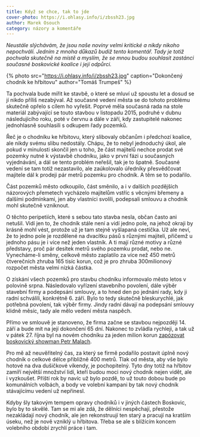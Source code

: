 ```yaml
---
title: Když se chce, tak to jde
cover-photo: https://i.ohlasy.info/i/zbssh23.jpg
author: Marek Osouch
category: názory a komentáře
---
```


*Neustále slýchávám, že jsou naše noviny velmi kritické a nikdy nikoho nepochválí. Jedním z mnoha důkazů budiž tento komentář. Tady je totiž pochvala skutečně na místě a myslím, že se mnou budou souhlasit zastánci současné boskovické koalice i její odpůrci.*

{% photo src="https://i.ohlasy.info/i/zbssh23.jpg" caption="Dokončený chodník ke hřbitovu" author="Tomáš Trumpeš" %}

Ta pochvala bude mířit ke stavbě, o které se mluví už spoustu let a dosud se jí nikdo příliš nezabýval. Až současné vedení města se do tohoto problému skutečně opřelo s cílem ho vyřešit. Poprvé měla současná rada na stole materiál zabývající se touto stavbou v listopadu 2015, podruhé v dubnu následujícího roku, poté v červnu a dále v září, kdy zastupitelé nakonec jednohlasně souhlasili s odkupem řady pozemků.

Řeč je o chodníku ke hřbitovu, který slibovaly občanům i předchozí koalice, ale nikdy svému slibu nedostály. Chápu, že to nebyl jednoduchý úkol, ale pokud v minulosti skončil jen u toho, že část majitelů nechce prodat své pozemky nutné k výstavbě chodníku, jako v první fázi u současných vyjednávání, a dál se tento problém neřešil, tak je to špatně. Současné vedení se tam totiž nezastavilo, ale zaúkolovalo úředníky přesvědčovat majitele dál k prodeji pár metrů pozemku pro chodník. A těm se to podařilo.

Část pozemků město odkoupilo, část směnilo, a i v dalších pozdějších názorových přemetech vycházelo majitelům vstříc s věcnými břemeny a dalšími podmínkami, jen aby vlastníci svolili, podepsali smlouvu a chodník mohl skutečně vzniknout.

O těchto peripetiích, které s sebou tato stavba nesla, občan často ani netušil. Vidí jen to, že chodník stále není a vidí jedno pole, na jehož okraji by krásně mohl vést, protože už je tam stejně vyšlapaná cestička. Už ale neví, že to jedno pole je rozdělené na dvacítku pásů s různými majiteli, přičemž u jednoho pásu je i více než jeden vlastník. A ti mají různé motivy a různé představy, proč pár desítek metrů svého pozemku prodat, nebo ne. Vynecháme-li směny, celkově město zaplatilo za více než 450 metrů čtverečních zhruba 165 tisíc korun, což je pro zhruba 300milionový rozpočet města velmi nízká částka.

O získání všech pozemků pro stavbu chodníku informovalo město letos v polovině srpna. Následovalo vyřízení stavebního povolení, dále výběr stavební firmy a podepsání smlouvy, a to hned den po jednání rady, kdy ji radní schválili, konkrétně 6. září. Bylo to tedy skutečně bleskurychlé, jak potřebná povolení, tak výběr firmy. Jindy radní dávají na podepsání smlouvy klidně měsíc, tady ale mělo vedení města naspěch.

Přímo ve smlouvě je stanoveno, že firma začne se stavbou nejpozději 14. září a bude mít na její dokončení 65 dní. Nakonec to zvládla rychleji, a tak už v pátek 27. října byl na novém chodníku za jeden milion korun [zapózovat boskovický showman Petr Malach](https://scontent-frx5-1.xx.fbcdn.net/v/t31.0-8/22829262_1490163967732895_6649176816798019982_o.jpg?oh=f84f4dc595a4c3b2508e411d50b3f992&oe=5AAD1163).

Pro mě až neuvěřitelný čas, za který se firmě podařilo postavit úplně nový chodník o celkové délce přibližně 400 metrů. Tlak od města, aby vše bylo hotové na dva dušičkové víkendy, je pochopitelný. Tyto dny totiž na hřbitov zamíří největší množství lidí, kteří budou moci nový chodník nejen vidět, ale i vyzkoušet. Příští rok by navíc už bylo pozdě, to už touto dobou bude po komunálních volbách, a body ve volební kampani by tak nový chodník stávajícímu vedení už nepřinesl.

Kdyby šly takovým tempem opravy chodníků i v jiných částech Boskovic, bylo by to skvělé. Tam se mi ale zdá, že dělníci nespěchají, přestože nezakládají nový chodník, ale jen rekonstruují ten starý a pracují na kratším úseku, než je nově vzniklý u hřbitova. Třeba se ale s blížícím koncem volebního období zrychlí práce i tam.
